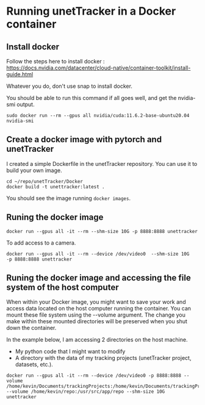 # Running unetTracker in a Docker container

## Install docker

Follow the steps here to install docker : https://docs.nvidia.com/datacenter/cloud-native/container-toolkit/install-guide.html

Whatever you do, don't use snap to install docker.

You should be able to run this command if all goes well, and get the nvidia-smi output.

```
sudo docker run --rm --gpus all nvidia/cuda:11.6.2-base-ubuntu20.04 nvidia-smi
```

## Create a docker image with pytorch and unetTracker

I created a simple Dockerfile in the unetTracker repository. You can use it to build your own image.

```
cd ~/repo/unetTracker/Docker
docker build -t unettracker:latest .
```

You should see the image running `docker images`.

## Runing the docker image


```
docker run --gpus all -it --rm --shm-size 10G -p 8888:8888 unettracker
```

To add access to a camera.
 
```
docker run --gpus all -it --rm --device /dev/video0  --shm-size 10G   -p 8888:8888 unettracker 
```

## Runing the docker image and accessing the file system of the host computer

When within your Docker image, you might want to save your work and access data located on the host computer running the container. You can mount these file system using the --volume argument. The change you make within these mounted directories will be preserved when you shut down the container.

In the example below, I am accessing 2 directories on the host machine.

* My python code that I might want to modify
* A directory with the data of my tracking projects (unetTracker project, datasets, etc.).

```
docker run --gpus all -it --rm --device /dev/video0 -p 8888:8888 --volume /home/kevin/Documents/trackingProjects:/home/kevin/Documents/trackingProjects --volume /home/kevin/repo:/usr/src/app/repo --shm-size 10G  unettracker
```
